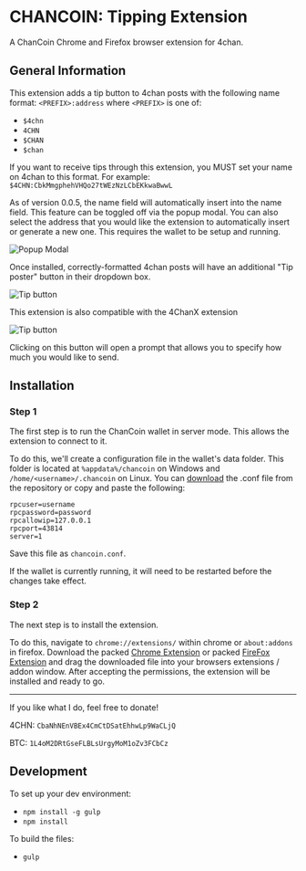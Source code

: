 # CHANCOIN: Tipping Extension
A ChanCoin Chrome and Firefox browser extension for 4chan.
## General Information
This extension adds a tip button to 4chan posts with the following name format: `<PREFIX>:address` where `<PREFIX>` is one of:
* `$4chn`
* `4CHN`
* `$CHAN`
* `$chan`

If you want to receive tips through this extension, you MUST set your name on 4chan to this format. For example: `$4CHN:CbkMmgphehVHQo27tWEzNzLCbEKkwaBwwL`

As of version 0.0.5, the name field will automatically insert into the name field. This feature can be toggled off via the popup modal.
You can also select the address that you would like the extension to automatically insert or generate a new one. This requires the wallet to be setup and running.

![Popup Modal](https://i.imgur.com/KIqDDyM.png)

Once installed, correctly-formatted 4chan posts will have an additional "Tip poster" button in their dropdown box.

![Tip button](http://i.imgur.com/IekqP7H.png)

This extension is also compatible with the 4ChanX extension

![Tip button](http://i.imgur.com/M5K1PK0.png)

Clicking on this button will open a prompt that allows you to specify how much you would like to send.

## Installation

### Step 1
The first step is to run the ChanCoin wallet in server mode. This allows the extension to connect to it.

To do this, we'll create a configuration file in the wallet's data folder. This folder is located at `%appdata%/chancoin` on Windows and `/home/<username>/.chancoin` on Linux. You can [download](https://raw.githubusercontent.com/Michael4CHN/ChanCoin-for-4chan/master/chancoin.conf) the .conf file from the repository or copy and paste the following:


```
rpcuser=username
rpcpassword=password
rpcallowip=127.0.0.1
rpcport=43814
server=1
```

Save this file as `chancoin.conf`.

If the wallet is currently running, it will need to be restarted before the changes take effect.

### Step 2
The next step is to install the extension.

To do this, navigate to `chrome://extensions/` within chrome or `about:addons` in firefox.
Download the packed [Chrome Extension](https://github.com/VladimirPewtin/CHANCOIN-TippingExtension/releases/download/0.0.5/CHANCOIN_TippingExtension.crx)
or packed [FireFox Extension](https://github.com/VladimirPewtin/CHANCOIN-TippingExtension/releases/download/0.0.5/CHANCOIN_TippingExtension.xpi)
and drag the downloaded file into your browsers extensions / addon window. After accepting the permissions, the extension will be installed and ready to go.
___

If you like what I do, feel free to donate!

4CHN: `CbaNhNEnVBEx4CmCtDSatEhhwLp9WaCLjQ`

BTC: `1L4oM2DRtGseFLBLsUrgyMoM1oZv3FCbCz`

## Development

To set up your dev environment:

* `npm install -g gulp`
* `npm install`

To build the files:

* `gulp`
